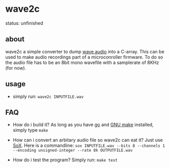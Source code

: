 wave2c
======

status: unfinished

about
-----
wave2c a simple converter to dump [wave audio](http://en.wikipedia.org/wiki/WAV) into a C-array. This can be used to make audio recordings part of a
microconroller firmware. To do so the audio file has to be an 8bit mono
wavefile with a samplerate of 8KHz (for now).


usage
-----
* simply run: ```wave2c INPUTFILE.wav```

FAQ
---
* How do i build it?
  As long as you have [go](http://golang.org/) and [GNU make](http://www.gnu.org/software/make/) installed, simply type ```make```

* How can i convert an arbitary audio file so wave2c can eat it?
  Just use [SoX](http://sox.sourceforge.net/). Here is a commandline: ```sox INPUTFILE.wav --bits 8 --channels 1 --encoding unsigned-integer --rate 8k OUTPUTFILE.wav```

* How do i test the program?
  Simply run: ```make test```
